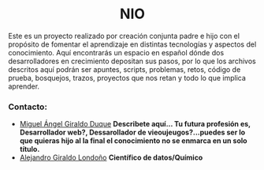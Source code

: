 
<h1 align="center">
  <br/>
  NIO
  <br>
</h1>


Este es un proyecto realizado por creación conjunta padre e hijo con el propósito de fomentar el aprendizaje en distintas tecnologías y aspectos del conocimiento. Aquí encontrarás un espacio en español dónde dos desarrolladores en crecimiento depositan sus pasos, por lo que los archivos descritos aquí podrán ser apuntes, scripts, problemas, retos, código de prueba, bosquejos, trazos, proyectos que nos retan y todo lo que implica aprender.




### Contacto:

* [Miguel Ángel Giraldo Duque](https://www.facebook.com/miguel.giraldo.9484)  **Describete aquí... Tu futura profesión es, Desarrollador web?, Dessarollador de vieoujeugos?...puedes ser lo que quieras hijo al la final el conocimiento no se enmarca en un solo título.**
* [Alejandro Giraldo Londoño](https://www.facebook.com/elia.trix/) **Científico de datos/Químico**






